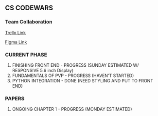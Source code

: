 ## CS CODEWARS

### Team Collaboration
[Trello Link](https://trello.com/invite/b/tnI3ug3L/ATTIf64c29a50c8cced0ecc33aa4697ef45660F6C5E4/code-wars)

[Figma Link](https://www.figma.com/file/KR3Tn7II7E7FsCbRkeHZ8E/Untitled?node-id=57%3A2&t=ClSuxoFhiG3wbPZy-1)


### CURRENT PHASE
1. FINISHING FRONT END  - PROGRESS (SUNDAY ESTIMATED W/ RESPONSIVE 5.6 inch Display)
2. FUNDAMENTALS OF PVP  - PROGRESS (HAVEN'T STARTED)
3. PYTHON INTEGRATION   - DONE     (NEED STYLING AND PUT TO FRONT END)


### PAPERS
1. ONGOING CHAPTER 1    - PROGRESS (MONDAY ESTIMATED)

